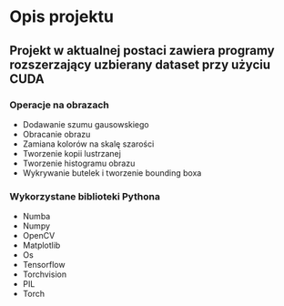# Opis projektu

## Projekt w aktualnej postaci zawiera programy rozszerzający uzbierany dataset przy użyciu CUDA

### Operacje na obrazach

- Dodawanie szumu gausowskiego
- Obracanie obrazu
- Zamiana kolorów na skalę szarości
- Tworzenie kopii lustrzanej
- Tworzenie histogramu obrazu
- Wykrywanie butelek i tworzenie bounding boxa

### Wykorzystane biblioteki Pythona

- Numba
- Numpy
- OpenCV
- Matplotlib
- Os
- Tensorflow
- Torchvision
- PIL
- Torch

